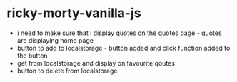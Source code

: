 # ricky-morty-vanilla-js
* i need to make sure that i display quotes on the quotes page  - quotes are displaying home page 
* button to add to localstorage - button added and click function added to the button 
* get from localstorage and display on favourite qoutes 
* button to delete from localstorage 
